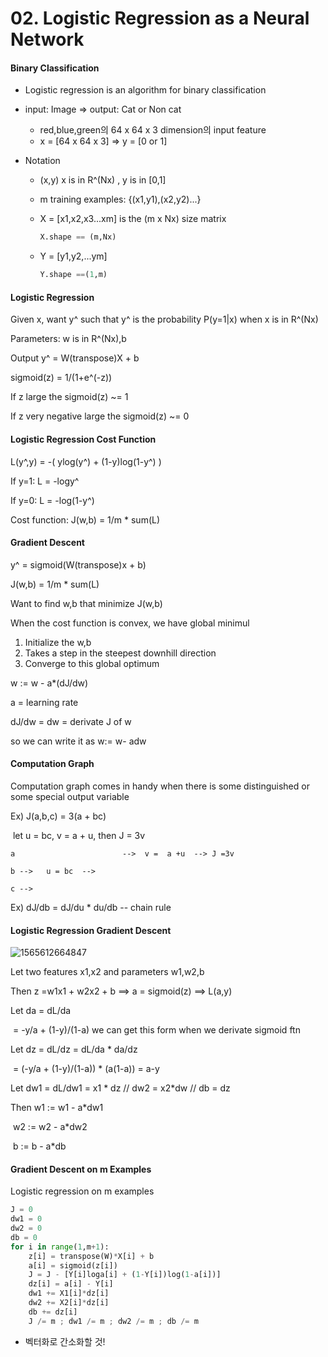 # 02. Logistic Regression as a Neural Network

#### Binary Classification

- Logistic regression is an algorithm for binary classification

- input: Image => output: Cat or Non cat

  - red,blue,green의 64 x 64 x 3 dimension의 input feature
  - x = [64 x 64 x 3]  =>  y = [0 or 1]

- Notation

  - (x,y)  x is in R^(Nx) , y is in [0,1]

  - m training examples: {(x1,y1),(x2,y2)...}

  - X = [x1,x2,x3...xm] is the (m x Nx) size matrix

    ```python
    X.shape == (m,Nx)
    ```

  - Y = [y1,y2,...ym]

    ```python
    Y.shape ==(1,m)
    ```



#### Logistic Regression

Given x, want y^ such that y^ is the probability P(y=1|x) when x is in R^(Nx)

Parameters: w is in R^(Nx),b

Output y^ = W(transpose)X + b



sigmoid(z) = 1/(1+e^(-z))

If z large the sigmoid(z) ~= 1

If z very negative large the sigmoid(z) ~= 0



#### Logistic Regression Cost Function

L(y^,y) = -(  ylog(y^) + (1-y)log(1-y^)  )

If y=1: L = -logy^

If y=0: L = -log(1-y^)

Cost function: J(w,b) = 1/m * sum(L)



#### Gradient Descent

y^ = sigmoid(W(transpose)x + b)

J(w,b) = 1/m * sum(L)

Want to find w,b that minimize J(w,b)

When the cost function is convex, we have global minimul

1. Initialize the w,b
2. Takes a step in the steepest downhill direction
3. Converge to this global optimum

w := w - a*(dJ/dw)

a = learning rate

dJ/dw = dw = derivate J of w

so we can write it as w:= w- adw



#### Computation Graph

Computation graph comes in handy when there is some distinguished or some special output variable

Ex) J(a,b,c) = 3(a + bc)

​      let u = bc, v = a + u, then J = 3v

```
a						 -->  v =  a +u  --> J =3v

b -->	u = bc	-->

c -->  
```

Ex) dJ/db = dJ/du * du/db -- chain rule



#### Logistic Regression Gradient Descent

![1565612664847](C:\Users\littl\AppData\Roaming\Typora\typora-user-images\1565612664847.png)

Let two features x1,x2  and parameters w1,w2,b

Then z =w1x1 + w2x2  + b ==> a = sigmoid(z) ==> L(a,y)

Let da = dL/da

​			= -y/a + (1-y)/(1-a)  we can get this form when we derivate sigmoid ftn

Let dz = dL/dz = dL/da * da/dz

​			= (-y/a + (1-y)/(1-a)) * (a(1-a)) = a-y

Let dw1 = dL/dw1 = x1 * dz  // dw2 = x2*dw  // db = dz

Then w1 := w1 - a*dw1

​		w2 := w2 - a*dw2

​		b := b - a*db



#### Gradient Descent on m Examples

Logistic regression on m examples

```python
J = 0
dw1 = 0
dw2 = 0
db = 0
for i in range(1,m+1):
    z[i] = transpose(W)*X[i] + b
    a[i] = sigmoid(z[i])
    J = J - [Y[i]loga[i] + (1-Y[i])log(1-a[i])]
    dz[i] = a[i] - Y[i]
    dw1 += X1[i]*dz[i]
    dw2 += X2[i]*dz[i]
    db += dz[i]
    J /= m ; dw1 /= m ; dw2 /= m ; db /= m
```

- 벡터화로 간소화할 것!





















